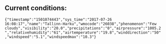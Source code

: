 ## Current conditions: 
 ``` {"timestamp":"1501074443","sys_time":"2017-07-26 16:08:17","name":"Tallinn-Harku","wmocode":"26038","phenomenon":"Few clouds","visibility":"20.0","precipitations":"0","airpressure":"1005.2","relativehumidity":"61","airtemperature":"19.8","winddirection":"50","windspeed":"5.1","windspeedmax":"10.3"} ```
